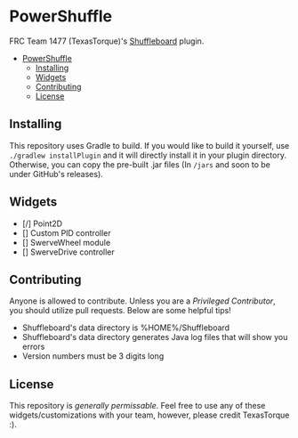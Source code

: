 # PowerShuffle
FRC Team 1477 (TexasTorque)'s [Shuffleboard](https://github.com/wpilibsuite/shuffleboard) plugin.

- [PowerShuffle](#powershuffle)
  - [Installing](#installing)
  - [Widgets](#widgets)
  - [Contributing](#contributing)
  - [License](#license)

## Installing
This repository uses Gradle to build. If you would like to build it yourself, use `./gradlew installPlugin` and it will directly install it in your plugin directory. Otherwise, you can copy the pre-built .jar files (In `/jars` and soon to be under GitHub's releases).

## Widgets
- [/] Point2D
- [] Custom PID controller
- [] SwerveWheel module
- [] SwerveDrive controller

## Contributing
Anyone is allowed to contribute. Unless you are a *Privileged Contributor*, you should utilize pull requests. Below are some helpful tips!
* Shuffleboard's data directory is %HOME%/Shuffleboard
* Shuffleboard's data directory generates Java log files that will show you errors
* Version numbers must be 3 digits long

## License
This repository is *generally permissable*. Feel free to use any of these widgets/customizations with your team, however, please credit TexasTorque :).